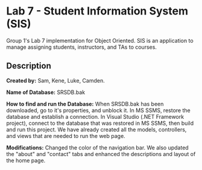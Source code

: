 # Lab 7 - Student Information System (SIS)
Group 1's Lab 7 implementation for Object Oriented. SIS is an application to manage assigning students, instructors, and TAs to courses.

## Description
**Created by:** Sam, Kene, Luke, Camden.

**Name of Database:** SRSDB.bak

**How to find and run the Database:** When SRSDB.bak has been downloaded, go to it's properties, and unblock it. In MS SSMS, restore the database and establish a connection. In Visual Studio (.NET Framework project), connect to the database that was restored in MS SSMS, then build and run this project. We have already created all the models, controllers, and views that are needed to run the web page.

**Modifications:** Changed the color of the navigation bar. We also updated the "about" and "contact" tabs and enhanced the descriptions and layout of the home page.
